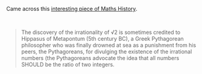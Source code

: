 <html><body><p>Came across this <a href="http://www.cut-the-knot.org/proofs/MorenoSqRt3.shtml">interesting piece of Maths History</a>.



 

</p><blockquote>The discovery of the irrationality of <span id="MathJax-Element-16-Frame" class="MathJax"><span id="MathJax-Span-111" class="math"><span id="MathJax-Span-112" class="mrow"><span id="MathJax-Span-113" class="msqrt">√2</span></span></span></span> is sometimes credited to Hippasus of Metapontum (5th century BC), a Greek Pythagorean philosopher who was finally drowned at sea as a punishment from his peers, the Pythagoreans, for divulging the existence of the irrational numbers (the Pythagoreans advocate the idea that all numbers SHOULD be the ratio of two integers.</blockquote></body></html>
